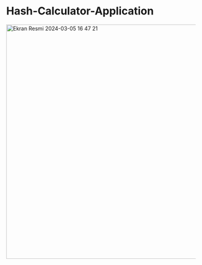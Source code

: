 # Hash-Calculator-Application
<img width="624" alt="Ekran Resmi 2024-03-05 16 47 21" src="https://github.com/emirhankaplan/Hash-Calculator-Application/assets/151027900/03c384c1-f419-4a51-b4c4-ece54fb6c4ba">
